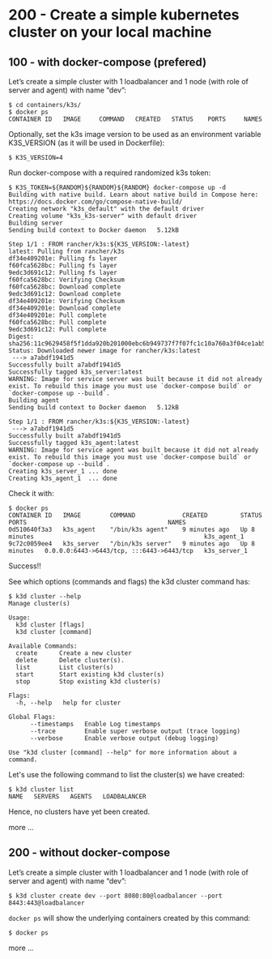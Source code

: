 # 200 - Create a simple kubernetes cluster on your local machine

## 100 - with docker-compose (prefered)

Let’s create a simple cluster with 1 loadbalancer and 1 node (with role of server and agent) with name “dev”:

```
$ cd containers/k3s/
$ docker ps
CONTAINER ID   IMAGE     COMMAND   CREATED   STATUS    PORTS     NAMES
```

Optionally, set the k3s image version to be used as an environment variable K3S_VERSION (as it will be used in Dockerfile):

```
$ K3S_VERSION=4
```

Run docker-compose with a required randomized k3s token:

```
$ K3S_TOKEN=${RANDOM}${RANDOM}${RANDOM} docker-compose up -d
Building with native build. Learn about native build in Compose here: https://docs.docker.com/go/compose-native-build/
Creating network "k3s_default" with the default driver
Creating volume "k3s_k3s-server" with default driver
Building server
Sending build context to Docker daemon   5.12kB

Step 1/1 : FROM rancher/k3s:${K3S_VERSION:-latest}
latest: Pulling from rancher/k3s
df34e409201e: Pulling fs layer
f60fca5628bc: Pulling fs layer
9edc3d691c12: Pulling fs layer
f60fca5628bc: Verifying Checksum
f60fca5628bc: Download complete
9edc3d691c12: Download complete
df34e409201e: Verifying Checksum
df34e409201e: Download complete
df34e409201e: Pull complete
f60fca5628bc: Pull complete
9edc3d691c12: Pull complete
Digest: sha256:11c9629458f5f1dda920b201000ebc6b949737f7f07fc1c10a760a3f04ce1ab5
Status: Downloaded newer image for rancher/k3s:latest
 ---> a7abdf1941d5
Successfully built a7abdf1941d5
Successfully tagged k3s_server:latest
WARNING: Image for service server was built because it did not already exist. To rebuild this image you must use `docker-compose build` or `docker-compose up --build`.
Building agent
Sending build context to Docker daemon   5.12kB

Step 1/1 : FROM rancher/k3s:${K3S_VERSION:-latest}
 ---> a7abdf1941d5
Successfully built a7abdf1941d5
Successfully tagged k3s_agent:latest
WARNING: Image for service agent was built because it did not already exist. To rebuild this image you must use `docker-compose build` or `docker-compose up --build`.
Creating k3s_server_1 ... done
Creating k3s_agent_1  ... done
```

Check it with:

```
$ docker ps
CONTAINER ID   IMAGE        COMMAND             CREATED         STATUS         PORTS                                       NAMES
0d510640f3a3   k3s_agent    "/bin/k3s agent"    9 minutes ago   Up 8 minutes                                               k3s_agent_1
9c72c0059ee4   k3s_server   "/bin/k3s server"   9 minutes ago   Up 8 minutes   0.0.0.0:6443->6443/tcp, :::6443->6443/tcp   k3s_server_1
```

Success!!

See which options (commands and flags) the k3d cluster command has:

```
$ k3d cluster --help
Manage cluster(s)

Usage:
  k3d cluster [flags]
  k3d cluster [command]

Available Commands:
  create      Create a new cluster
  delete      Delete cluster(s).
  list        List cluster(s)
  start       Start existing k3d cluster(s)
  stop        Stop existing k3d cluster(s)

Flags:
  -h, --help   help for cluster

Global Flags:
      --timestamps   Enable Log timestamps
      --trace        Enable super verbose output (trace logging)
      --verbose      Enable verbose output (debug logging)

Use "k3d cluster [command] --help" for more information about a command.
```

Let's use the following command to list the cluster(s) we have created:

```
$ k3d cluster list
NAME   SERVERS   AGENTS   LOADBALANCER
```

Hence, no clusters have yet been created.

more ...

## 200 - without docker-compose

Let’s create a simple cluster with 1 loadbalancer and 1 node (with role of server and agent) with name “dev”:

```$ k3d cluster create dev --port 8080:80@loadbalancer --port 8443:443@loadbalancer```

```docker ps``` will show the underlying containers created by this command:

```
$ docker ps

```

more ...
